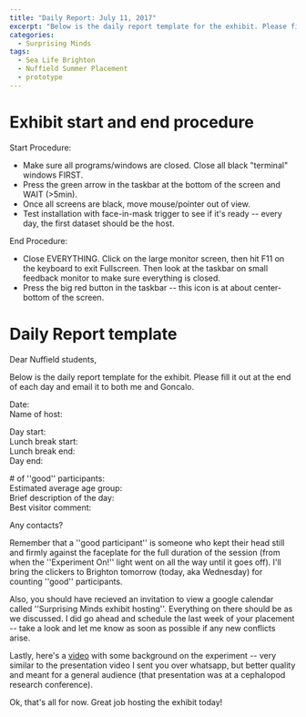 ```yaml
---
title: "Daily Report: July 11, 2017"
excerpt: "Below is the daily report template for the exhibit. Please fill it out at the end of each day and email it to both me and Goncalo.  "
categories:
  - Surprising Minds
tags:
  - Sea Life Brighton
  - Nuffield Summer Placement
  - prototype
---
```


# Exhibit start and end procedure

Start Procedure:  
 - Make sure all programs/windows are closed. Close all black "terminal" windows FIRST.  
 - Press the green arrow in the taskbar at the bottom of the screen and WAIT (>5min).  
 - Once all screens are black, move mouse/pointer out of view.  
 - Test installation with face-in-mask trigger to see if it's ready -- every day, the first dataset should be the host.  

End Procedure:  
 - Close EVERYTHING. Click on the large monitor screen, then hit F11 on the keyboard to exit Fullscreen. Then look at the taskbar on small feedback monitor to make sure everything is closed.  
 - Press the big red button in the taskbar -- this icon is at about center-bottom of the screen. 

# Daily Report template

Dear Nuffield students, 

Below is the daily report template for the exhibit. Please fill it out at the end of each day and email it to both me and Goncalo.

Date:  
Name of host:  

Day start:  
Lunch break start:  
Lunch break end:  
Day end:  

\# of ''good'' participants:  
Estimated average age group:  
Brief description of the day:  
Best visitor comment:  

Any contacts?

Remember that a ''good participant'' is someone who kept their head still and firmly against the faceplate for the full duration of the session (from when the ''Experiment On!'' light went on all the way until it goes off). I'll bring the clickers to Brighton tomorrow (today, aka Wednesday) for counting ''good'' participants.

Also, you should have recieved an invitation to view a google calendar called ''Surprising Minds exhibit hosting''. Everything on there should be as we discussed. I did go ahead and schedule the last week of your placement -- take a look and let me know as soon as possible if any new conflicts arise.

Lastly, here's a [video](https://youtu.be/icP0vaKZ6OE) with some background on the experiment -- very similar to the presentation video I sent you over whatsapp, but better quality and meant for a general audience (that presentation was at a cephalopod research conference).

Ok, that's all for now. Great job hosting the exhibit today!
